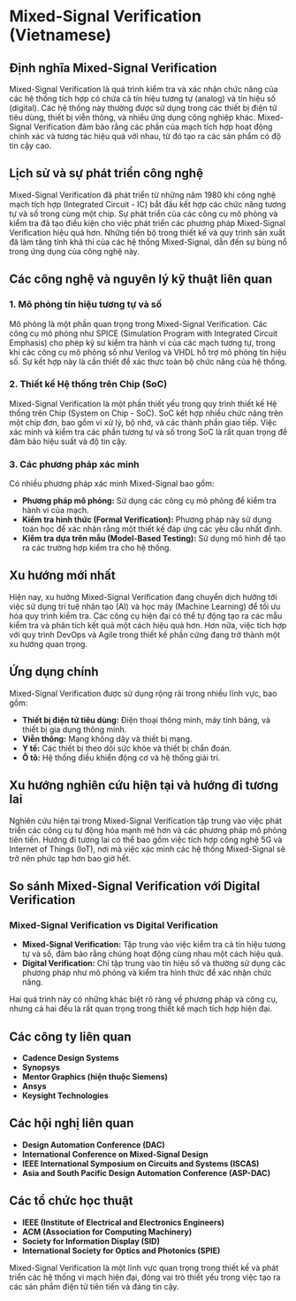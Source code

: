 # Mixed-Signal Verification (Vietnamese)

## Định nghĩa Mixed-Signal Verification

Mixed-Signal Verification là quá trình kiểm tra và xác nhận chức năng của các hệ thống tích hợp có chứa cả tín hiệu tương tự (analog) và tín hiệu số (digital). Các hệ thống này thường được sử dụng trong các thiết bị điện tử tiêu dùng, thiết bị viễn thông, và nhiều ứng dụng công nghiệp khác. Mixed-Signal Verification đảm bảo rằng các phần của mạch tích hợp hoạt động chính xác và tương tác hiệu quả với nhau, từ đó tạo ra các sản phẩm có độ tin cậy cao.

## Lịch sử và sự phát triển công nghệ

Mixed-Signal Verification đã phát triển từ những năm 1980 khi công nghệ mạch tích hợp (Integrated Circuit - IC) bắt đầu kết hợp các chức năng tương tự và số trong cùng một chip. Sự phát triển của các công cụ mô phỏng và kiểm tra đã tạo điều kiện cho việc phát triển các phương pháp Mixed-Signal Verification hiệu quả hơn. Những tiến bộ trong thiết kế và quy trình sản xuất đã làm tăng tính khả thi của các hệ thống Mixed-Signal, dẫn đến sự bùng nổ trong ứng dụng của công nghệ này.

## Các công nghệ và nguyên lý kỹ thuật liên quan

### 1. Mô phỏng tín hiệu tương tự và số

Mô phỏng là một phần quan trọng trong Mixed-Signal Verification. Các công cụ mô phỏng như SPICE (Simulation Program with Integrated Circuit Emphasis) cho phép kỹ sư kiểm tra hành vi của các mạch tương tự, trong khi các công cụ mô phỏng số như Verilog và VHDL hỗ trợ mô phỏng tín hiệu số. Sự kết hợp này là cần thiết để xác thực toàn bộ chức năng của hệ thống.

### 2. Thiết kế Hệ thống trên Chip (SoC)

Mixed-Signal Verification là một phần thiết yếu trong quy trình thiết kế Hệ thống trên Chip (System on Chip - SoC). SoC kết hợp nhiều chức năng trên một chip đơn, bao gồm vi xử lý, bộ nhớ, và các thành phần giao tiếp. Việc xác minh và kiểm tra các phần tương tự và số trong SoC là rất quan trọng để đảm bảo hiệu suất và độ tin cậy.

### 3. Các phương pháp xác minh

Có nhiều phương pháp xác minh Mixed-Signal bao gồm:

- **Phương pháp mô phỏng:** Sử dụng các công cụ mô phỏng để kiểm tra hành vi của mạch.
- **Kiểm tra hình thức (Formal Verification):** Phương pháp này sử dụng toán học để xác nhận rằng một thiết kế đáp ứng các yêu cầu nhất định.
- **Kiểm tra dựa trên mẫu (Model-Based Testing):** Sử dụng mô hình để tạo ra các trường hợp kiểm tra cho hệ thống.

## Xu hướng mới nhất

Hiện nay, xu hướng Mixed-Signal Verification đang chuyển dịch hướng tới việc sử dụng trí tuệ nhân tạo (AI) và học máy (Machine Learning) để tối ưu hóa quy trình kiểm tra. Các công cụ hiện đại có thể tự động tạo ra các mẫu kiểm tra và phân tích kết quả một cách hiệu quả hơn. Hơn nữa, việc tích hợp với quy trình DevOps và Agile trong thiết kế phần cứng đang trở thành một xu hướng quan trọng.

## Ứng dụng chính

Mixed-Signal Verification được sử dụng rộng rãi trong nhiều lĩnh vực, bao gồm:

- **Thiết bị điện tử tiêu dùng:** Điện thoại thông minh, máy tính bảng, và thiết bị gia dụng thông minh.
- **Viễn thông:** Mạng không dây và thiết bị mạng.
- **Y tế:** Các thiết bị theo dõi sức khỏe và thiết bị chẩn đoán.
- **Ô tô:** Hệ thống điều khiển động cơ và hệ thống giải trí.

## Xu hướng nghiên cứu hiện tại và hướng đi tương lai

Nghiên cứu hiện tại trong Mixed-Signal Verification tập trung vào việc phát triển các công cụ tự động hóa mạnh mẽ hơn và các phương pháp mô phỏng tiên tiến. Hướng đi tương lai có thể bao gồm việc tích hợp công nghệ 5G và Internet of Things (IoT), nơi mà việc xác minh các hệ thống Mixed-Signal sẽ trở nên phức tạp hơn bao giờ hết.

## So sánh Mixed-Signal Verification với Digital Verification

### Mixed-Signal Verification vs Digital Verification

- **Mixed-Signal Verification:** Tập trung vào việc kiểm tra cả tín hiệu tương tự và số, đảm bảo rằng chúng hoạt động cùng nhau một cách hiệu quả.
- **Digital Verification:** Chỉ tập trung vào tín hiệu số và thường sử dụng các phương pháp như mô phỏng và kiểm tra hình thức để xác nhận chức năng.

Hai quá trình này có những khác biệt rõ ràng về phương pháp và công cụ, nhưng cả hai đều là rất quan trọng trong thiết kế mạch tích hợp hiện đại.

## Các công ty liên quan

- **Cadence Design Systems**
- **Synopsys**
- **Mentor Graphics (hiện thuộc Siemens)**
- **Ansys**
- **Keysight Technologies**

## Các hội nghị liên quan

- **Design Automation Conference (DAC)**
- **International Conference on Mixed-Signal Design**
- **IEEE International Symposium on Circuits and Systems (ISCAS)**
- **Asia and South Pacific Design Automation Conference (ASP-DAC)**

## Các tổ chức học thuật

- **IEEE (Institute of Electrical and Electronics Engineers)**
- **ACM (Association for Computing Machinery)**
- **Society for Information Display (SID)**
- **International Society for Optics and Photonics (SPIE)**

Mixed-Signal Verification là một lĩnh vực quan trọng trong thiết kế và phát triển các hệ thống vi mạch hiện đại, đóng vai trò thiết yếu trong việc tạo ra các sản phẩm điện tử tiên tiến và đáng tin cậy.